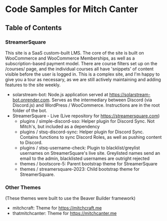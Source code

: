 # Code Samples for Mitch Canter

## Table of Contents

### StreamerSquare
This site is a SaaS custom-built LMS. The core of the site is built on WooCommerce and WooCommerce Memberships, as well as a subscription-based payment model. There are course filters set up on the /courses/ page, and the individual courses all have 'snippets' of content visible before the user is logged in. This is a complex site, and I'm happy to give you a tour as necessary, as we are still actively maintaining and adding features to the site weekly.

+ solarstream-bot: Node.js application served at https://solarstream-bot.onrender.com. Serves as the intermediary between Discord (via Discord.js) and WordPress / WooCommerce. Instructions are in the root folder of the bot.
+ StreamerSquare - Live (Live repository for https://streamersquare.com)
  + plugins / simple-discord-sso: Helper plugin for Discord Sync. Not Mitch's, but included as a dependency
  + plugins / stsq-discord-sync: Helper plugin for Discord Sync. Contains functions to sync Discord Roles, as well as pushing content to Discord.
  + plugins / stsq-username-check: Plugin to blacklist/greylist usernames on StreamerSquare's live site. Greylisted names send an email to the admin, blacklisted usernames are outright rejected
  + themes / bootscore-5: Parent bootstrap theme for StreamerSquare
  + themes / streamersquare-2023: Child bootstrap theme for StreamerSquare.

### Other Themes
(These themes were built to use the Beaver Builder framework)
+ mitchcraft: Theme for https://mitchcraft.me
+ thatmitchcanter: Theme for https://mitchcanter.me
